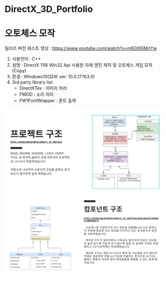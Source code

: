 # DirectX_3D_Portfolio
# 오토체스 모작

릴리즈 버전 테스트 영상 : https://www.youtube.com/watch?v=m6Gt65MriYw

1. 사용언어 : C++
2. 설명 : DirectX 11와 Win32 Api 사용한 자체 엔진 제작 및 오토체스 게임 모작(Copy)
3. 환경 : Windows10(SDK ver: 10.0.17763.0)
4. 3rd party library list
    - DirectXTex : 이미지 처리
    - FMOD : 소리 처리
    - FW1FontWrapper : 폰트 출력

![img](https://github.com/MYOMYO3/Images/blob/f5f3575c3afe137b72f7a4b320b0365563ea69b1/1.PNG?raw=true)
![img](https://github.com/MYOMYO3/Images/blob/f5f3575c3afe137b72f7a4b320b0365563ea69b1/2.PNG?raw=true)



